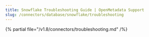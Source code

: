 ```yaml
---
title: Snowflake Troubleshooting Guide | OpenMetadata Support
slug: /connectors/database/snowflake/troubleshooting
---
```


{% partial file="/v1.8/connectors/troubleshooting.md" /%}
